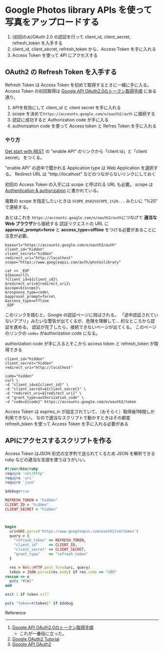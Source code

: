 # Google Photos library APIs を使って写真をアップロードする
   
1. (初回のみ)OAuth 2.0 の認証を行って client_id, client_secret, refresh_token を入手する
1. client_id, client_secret, refresh_token から、Access Token を手に入れる
1. Access Token を使って API にアクセスする

## OAuth2 の Refresh Token を入手する
Refresh Token は Access Token を初めて取得するときに一緒に手に入る。
Access Token の初回取得は
[Google API OAuth2.0のトークン取得手順](https://qiita.com/giiko_/items/b0b2ff41dfb0a62d628b)
にある通り。

1. APIを有効にして client_id と client secret を手に入れる
1. scope を決めて`https://accounts.google.com/o/oauth2/auth` に接続する
1. 認証に成功すると Authorization code が手に入る
1. authorization code を使って Access token と Refres Token を手に入れる

### やり方
[Get start with REST](https://developers.google.com/photos/library/guides/get-started)
の "enable API" のリンクから「client id」と「client secret」 をつくる。

"enable API" の途中で聞かれる Application type は Web Application を選択する。
Redirect URL は "http://localhost" などのつながらないリンクにしておく

初回の Access Token の入手には scope と呼ばれる URL も必要。
scope は[Authentication & authorization](https://developers.google.com/photos/library/guides/authentication-authorization)
に書かれている。

複数の scope を指定したいときは `SCOPE_0%02%SCOPE_1%20...` みたいに "%20" で連結する。

あとはこれを `https://accounts.google.com/o/oauth2/auth`につなげて **適当な Web ブラウザ**から接続する
認証リクエストの URL に **approval_prompt=force** と **access_type=offline** をつける必要があることに注意が必要。
```
baseurl="https://accounts.google.com/o/oauth2/auth"
client_id="hidden"
client_secret="hidden"
redirect_uri="http://localhost"
scope="https://www.googleapis.com/auth/photoslibrary"

cat << _EOF
${baseurl}\
?client_id=${client_id}\
&redirect_uri=${redirect_uri}\
&scope=${scope}\
&response_type=code\
&approval_prompt=force\
&access_type=offline
_EOF
```

このリンクを踏むと、Google の認証ページに飛ばされる。
「途中認証されていないアプリ」みたいな警告が出てくるが、危険を理解して... 的なところから認証を進める。
認証が完了したら、接続できないページが出てくる。
このページのリンクの `code=` がauthorization code になる。

authorization code が手に入るとそこから access token と refresh_token が取得できる
```
client_id="hidden"
client_secret="hidden"
redirect_uri="http://localhost"

code="hidden"
curl \
-d "client_id=${client_id}" \
-d "client_secret=${client_secret}" \
-d "redirect_uri=${redirect_uri}" \
-d "grant_type=authorization_code" \
-d "code=${code}" https://accounts.google.com/o/oauth2/token
```

Access Token は expires_in が設定されていて、（おそらく）取得後1時間しか利用できない。
なので適当なスクリプトで動かすときはその都度 refresh_token を使って Access Token を手に入れる必要がある

## APIにアクセスするスクリプトを作る
Access Token はJSON 形式の文字列で送られてくるため JSON を解析できる ruby などの適当な言語を使うほうがいい。

```ruby
#!/usr/bin/ruby
require 'net/http'
require 'uri'
require 'json'

$debug=true

REFRESH_TOKEN = "hidden"
CLIENT_ID = "hidden"
CLIENT_SECRET = "hidden"



begin
  uri=URI.parse('https://www.googleapis.com/oauth2/v4/token')
  query = {
    "refresh_token" => REFRESH_TOKEN,
    "client_id"     => CLIENT_ID,
    "client_secret" => CLIENT_SECRET,
    "grant_type"    => "refresh_token"
  }

  res = Net::HTTP.post_form(uri, query)
  token = JSON.parse(res.body) if res.code == "200"
rescue => e
  puts "#{e}"
end

exit 1 if token.nil?

puts "token=#{token}" if $debug
```

Reference
- - -
1. [Google API OAuth2.0のトークン取得手順](https://qiita.com/giiko_/items/b0b2ff41dfb0a62d628b)
   - これが一番役に立った。
1. [Google OAuth2 Tutorial](https://requests-oauthlib.readthedocs.io/en/latest/examples/google.html)
1. [Google API OAuth2](https://qiita.com/giiko_/items/b0b2ff41dfb0a62d628b)

